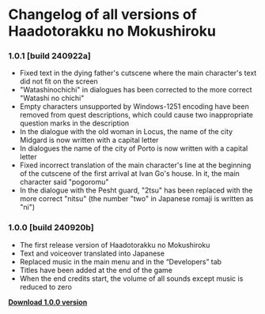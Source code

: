 # Changelog of all versions of Haadotorakku no Mokushiroku

### 1.0.1 [build 240922a]

- Fixed text in the dying father's cutscene where the main character's text did not fit on the screen
- "Watashinochichi" in dialogues has been corrected to the more correct "Watashi no chichi"
- Empty characters unsupported by Windows-1251 encoding have been removed from quest descriptions, which could cause two inappropriate question marks in the description
- In the dialogue with the old woman in Locus, the name of the city Midgard is now written with a capital letter
- In dialogues the name of the city of Porto is now written with a capital letter
- Fixed incorrect translation of the main character's line at the beginning of the cutscene of the first arrival at Ivan Go's house. In it, the main character said "pogoromu"
- In the dialogue with the Pesht guard, "2tsu" has been replaced with the more correct "nitsu" (the number "two" in Japanese romaji is written as "ni")

### 1.0.0 [build 240920b]

- The first release version of Haadotorakku no Mokushiroku
- Text and voiceover translated into Japanese
- Replaced music in the main menu and in the “Developers” tab
- Titles have been added at the end of the game
- When the end credits start, the volume of all sounds except music is reduced to zero

**[Download 1.0.0 version](https://github.com/ksh1vn/Haadotorakku_no_Mokushiroku/releases/tag/1.0)**